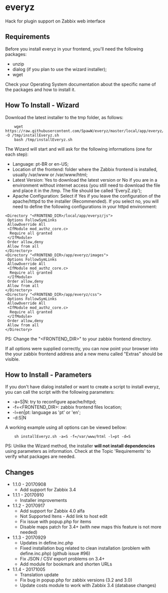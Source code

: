 # everyz
Hack for plugin support on Zabbix web interface

Requirements
------------

Before you install everyz in your frontend, you'll need the following packages:

 * unzip
 * dialog (if you plan to use the wizard installer);
 * wget

Check your Operating System documentation about the specific name of the packages and how to install it.

How To Install - Wizard
-----------------------

Download the latest installer to the tmp folder, as follows:

```
    wget https://raw.githubusercontent.com/SpawW/everyz/master/local/app/everyz/installEveryz.sh -O /tmp/installEveryz.sh
    bash /tmp/installEveryz.sh
```

The Wizard will start and will ask for the following informations (one for each step):

 * Language: pt-BR or en-US;
 * Location of the frontend: folder where the Zabbix frontend is installed, usually /var/www or /var/www/html;
 * Latest Version: Yes to download the latest version or No if you are in a environment without internet access (you still need to download the file and place it in the /tmp. The file should be called 'EveryZ.zip');
 * Apache Configuration: Select if Yes if you leave the configuration of the apache/httpd to the installer (Recommended). If you select no, you will need to define the following configurations in your httpd environment:

```
<Directory "<FRONTEND_DIR>/local/app/everyz/js"> 
 Options FollowSymLinks 
 AllowOverride All 
 <IfModule mod_authz_core.c> 
  Require all granted 
 </IfModule>
 Order allow,deny
 Allow from all
</Directory>
<Directory "<FRONTEND_DIR>/app/everyz/images"> 
 Options FollowSymLinks 
 AllowOverride All 
 <IfModule mod_authz_core.c> 
  Require all granted 
 </IfModule>
 Order allow,deny
 Allow from all
</Directory>
<Directory "<FRONTEND_DIR>/app/everyz/css"> 
 Options FollowSymLinks 
 AllowOverride All 
 <IfModule mod_authz_core.c> 
  Require all granted 
 </IfModule>
 Order allow,deny
 Allow from all
</Directory>
```

PS: Change the "<FRONTEND_DIR>" to your zabbix frontend directory.

If all options were supplied correctly, you can now point your browser into the your zabbix frontend address and a new menu called "Extras" should be visible.

How to Install - Parameters
---------------------------

If you don't have dialog installed or want to create a script to install everyz, you can call the script with the following parameters:

 * -a=S|N: try to reconfigure apache/httpd;
 * -f=<FRONTEND_DIR>: zabbix frontend files location;
 * -l=en|pt: language as 'pt' or 'en';
 * -d:S|N

A working example using all options can be viewed bellow:

```
    sh installEveryz.sh -a=S -f=/var/www/html -l=pt -d=S 
```

PS: Unlike the Wizard method, the installer **will not install dependencies** using parameters as information. Check at the Topic 'Requirements' to verify what packages are needed.


Changes
---------------------------
* 1.1.0 - 20170908
    - Add support for Zabbix 3.4
* 1.1.1 - 20170910
    - Installer improvements
* 1.1.2 - 20170917
    - Add support for Zabbix 4.0 alfa
    - Not Supported Itens - Add link to host edit
    - Fix issue with popup.php for items
    - Disable maps patch for 3.4+ (with new maps this feature is not more needed)    
* 1.1.3 - 20170929
    - Updates in define.inc.php 
    - Fixed installation bug related to clean installation (problem with define.inc.php) (github issue #96)
    - Fix JSON / CSV export problems on 3.4+ 
    - Add module for bookmark and shorten URLs 
* 1.1.4 - 20171005
    - Translation update
    - Fix bug in popup.php for zabbix versions (3.2 and 3.0) 
    - Update costs module to work with Zabbix 3.4 (database changes) 


